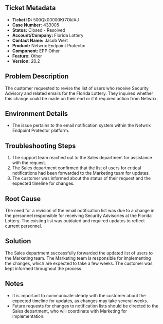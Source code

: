 ## Ticket Metadata
- **Ticket ID:** 500Qk00000Kt7OkIAJ
- **Case Number:** 433005
- **Status:** Closed - Resolved
- **Account/Company:** Florida Lottery
- **Contact Name:** Jacob Wert
- **Product:** Netwrix Endpoint Protector
- **Component:** EPP Other
- **Feature:** Other
- **Version:** 20.2

## Problem Description
The customer requested to revise the list of users who receive Security Advisory and related emails for the Florida Lottery. They inquired whether this change could be made on their end or if it required action from Netwrix.

## Environment Details
- The issue pertains to the email notification system within the Netwrix Endpoint Protector platform.

## Troubleshooting Steps
1. The support team reached out to the Sales department for assistance with the request.
2. The Sales department confirmed that the list of users for critical notifications had been forwarded to the Marketing team for updates.
3. The customer was informed about the status of their request and the expected timeline for changes.

## Root Cause
The need for a revision of the email notification list was due to a change in the personnel responsible for receiving Security Advisories at the Florida Lottery. The existing list was outdated and required updates to reflect current personnel.

## Solution
The Sales department successfully forwarded the updated list of users to the Marketing team. The Marketing team is responsible for implementing the changes, which are expected to take a few weeks. The customer was kept informed throughout the process.

## Notes
- It is important to communicate clearly with the customer about the expected timeline for updates, as changes may take several weeks.
- Future requests for changes to notification lists should be directed to the Sales department, who will coordinate with Marketing for implementation.